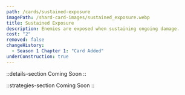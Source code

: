 ```yaml
---
path: /cards/sustained-exposure
imagePath: /shard-card-images/sustained_exposure.webp
title: Sustained Exposure
description: Enemies are exposed when sustaining ongoing damage.
cost: "2"
removed: false
changeHistory:
  - Season 1 Chapter 1: "Card Added"
underConstruction: true
---
```


::details-section
Coming Soon
::

::strategies-section
Coming Soon
::
